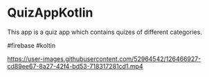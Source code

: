 # QuizAppKotlin


This app is a quiz app which contains quizes of different categories.

#firebase
#koltin




https://user-images.githubusercontent.com/52964542/126466927-cd89ee67-8a27-42f4-bd53-718317281cd1.mp4

